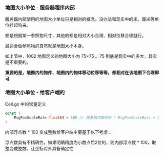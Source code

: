 ### 地图大小单位 - 服务器程序内部

服务器内部使用的地图大小单位只是相对的概念。没办法和现实中的米、厘米等单位挂起钩来。

都是根据某一参照物尺寸，其他的都是相对大小合理、相对位移合理就行。

最适合做参照物的自然就是地图大小本身。

如上节中，1002 地图定义的地图大小为 75&times;75 。75 到底是现实中的多大，其实是不重要的。

**重要的是，地图内的物件、地图内的物体移动位移等等，都相对在该地图下合理即可**


### 地图大小单位 - 给客户端的

Cell.go 中的常量定义
```go
const (
	MsgPosScaleRate float64 = 100 // 服务器内部坐标 * MsgPosScaleRate = 发送给客户端的坐标
)
```

内部浮点数 * 100 变成整数给客户端主要基于以下考虑：

浮点数具有不精确性，如果明确精度为小数点后2位的，则内部浮点数 * 100，取整变成整数。让坐标对外具备确定性
